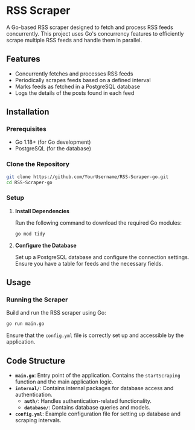 # RSS Scraper

A Go-based RSS scraper designed to fetch and process RSS feeds concurrently. This project uses Go's concurrency features to efficiently scrape multiple RSS feeds and handle them in parallel.

## Features

- Concurrently fetches and processes RSS feeds
- Periodically scrapes feeds based on a defined interval
- Marks feeds as fetched in a PostgreSQL database
- Logs the details of the posts found in each feed

## Installation

### Prerequisites

- Go 1.18+ (for Go development)
- PostgreSQL (for the database)

### Clone the Repository

```bash
git clone https://github.com/YourUsername/RSS-Scraper-go.git
cd RSS-Scraper-go
```

### Setup

1. **Install Dependencies**

   Run the following command to download the required Go modules:

   ```bash
   go mod tidy
   ```

2. **Configure the Database**

   Set up a PostgreSQL database and configure the connection settings. Ensure you have a table for feeds and the necessary fields.

## Usage

### Running the Scraper

Build and run the RSS scraper using Go:

```bash
go run main.go
```

Ensure that the `config.yml` file is correctly set up and accessible by the application.

## Code Structure

- **`main.go`**: Entry point of the application. Contains the `startScraping` function and the main application logic.
- **`internal/`**: Contains internal packages for database access and authentication.
  - **`auth/`**: Handles authentication-related functionality.
  - **`database/`**: Contains database queries and models.
- **`config.yml`**: Example configuration file for setting up database and scraping intervals.


